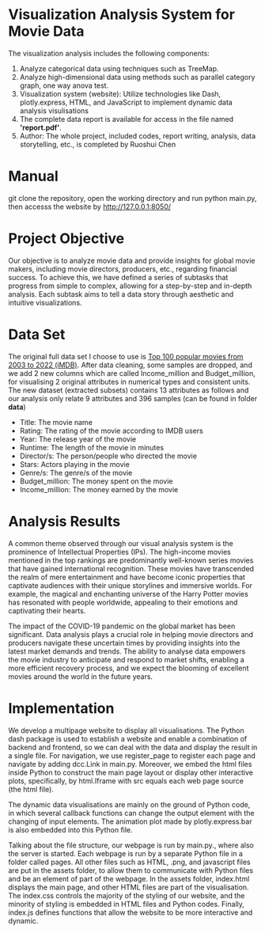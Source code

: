 # Visualization Analysis System for Movie Data
The visualization analysis includes the following components:
1. Analyze categorical data using techniques such as TreeMap.
2. Analyze high-dimensional data using methods such as parallel category graph, one way anova test.
3. Visualization system (website): Utilize technologies like Dash, plotly.express, HTML, and JavaScript to implement dynamic data analysis visulisations
4. The complete data report is available for access in the file named <strong>'report.pdf'</strong>.
5. Author: The whole project, included codes, report writing, analysis, data storytelling, etc., is completed by Ruoshui Chen

# Manual
git clone the repository, open the working directory and run python main.py, then accesss the website by http://127.0.0.1:8050/

# Project Objective
Our objective is to analyze movie data and provide insights for global movie makers, including movie directors, producers, etc., regarding financial success. To achieve this, we have defined a series of subtasks that progress from simple to complex, allowing for a step-by-step and in-depth analysis. Each subtask aims to tell a data story through aesthetic and intuitive visualizations.

# Data Set
The original full data set I choose to use is [Top 100 popular movies from 2003 to 2022 (iMDB)](https://www.kaggle.com/datasets/georgescutelnicu/top-100-popular-movies-from-2003-to-2022-imdb). 
After data cleaning, some samples are dropped, and we add 2 new columns which are called Income_million and Budget_million, for visualising 2 original attributes in numerical types and consistent units.   
The new dataset (extracted subsets) contains 13 attributes as follows and our analysis only relate 9 attributes and 396 samples (can be found in folder <strong>data</strong>)
- Title: The movie name
- Rating: The rating of the movie according to IMDB users
- Year: The release year of the movie
- Runtime: The length of the movie in minutes
- Director/s: The person/people who directed the movie
- Stars: Actors playing in the movie
- Genre/s: The genre/s of the movie
- Budget_million: The money spent on the movie
- Income_million: The money earned by the movie

# Analysis Results
A common theme observed through our visual analysis system is the prominence of Intellectual Properties (IPs). The high-income movies mentioned in the top rankings are predominantly well-known series movies that have gained international recognition. These movies have transcended the realm of mere entertainment and have become iconic properties that captivate audiences with their unique storylines and immersive worlds. For example, the magical and enchanting universe of the Harry Potter movies has resonated with people worldwide, appealing to their emotions and captivating their hearts.  

The impact of the COVID-19 pandemic on the global market has been significant. Data analysis plays a crucial role in helping movie directors and producers navigate these uncertain times by providing insights into the latest market demands and trends. The ability to analyse data empowers the movie industry to anticipate and respond to market shifts, enabling a more efficient recovery process, and we expect the blooming of excellent movies around the world in the future years.

# Implementation
We develop a multipage website to display all visualisations. The Python dash package is used to establish a website and enable a combination of backend and frontend, so we can deal with the data and display the result in a single file. For navigation, we use register_page to register each page and navigate by adding dcc.Link in main.py. Moreover, we embed the html files inside Python to construct the main page layout or display other interactive plots, specifically, by html.Iframe with src equals each web page source (the html file). 

The dynamic data visualisations are mainly on the ground of Python code, in which several callback functions can change the output element with the changing of input elements. The animation plot made by plotly.express.bar is also embedded into this Python file.

Talking about the file structure, our webpage is run by main.py., where also the server is started. Each webpage is run by a separate Python file in a folder called pages. All other files such as HTML, .png, and javascript files are put in the assets folder, to allow them to communicate with Python files and be an element of part of the webpage. In the assets folder, index.html displays the main page, and other HTML files are part of the visualisation. The index.css controls the majority of the styling of our website, and the minority of styling is embedded in HTML files and Python codes. Finally, index.js defines functions that allow the website to be more interactive and dynamic.



